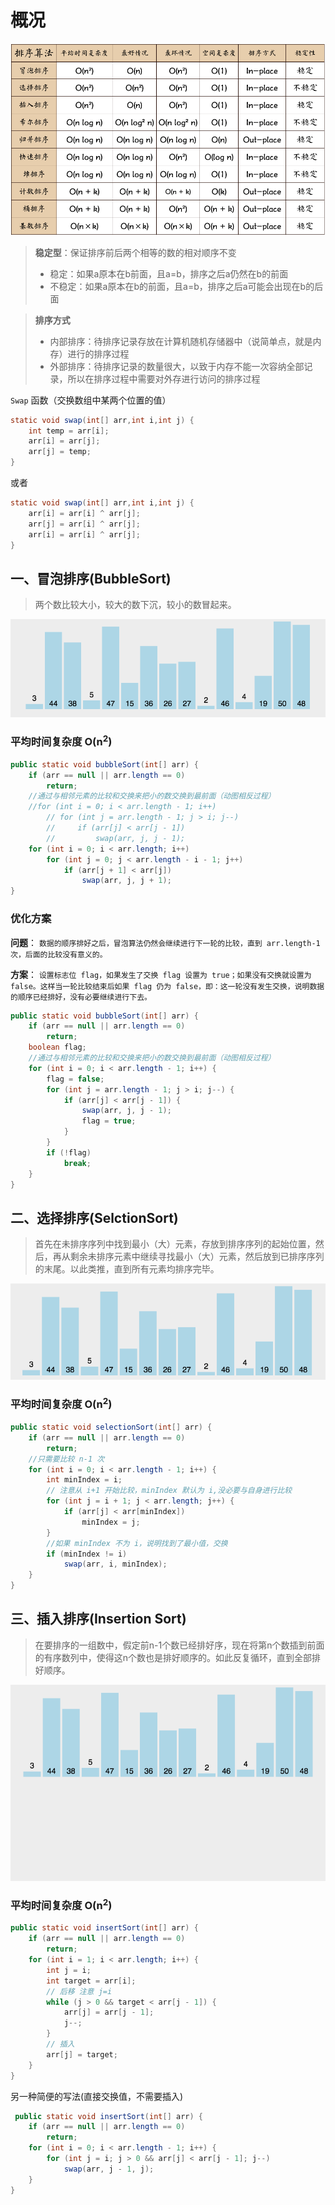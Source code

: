 # 概况

<img  src="./images/00_s1.jpg">

> **稳定型**：保证排序前后两个相等的数的相对顺序不变
>    - 稳定：如果a原本在b前面，且a=b，排序之后a仍然在b的前面
>    - 不稳定：如果a原本在b的前面，且a=b，排序之后a可能会出现在b的后面

> **排序方式**
>    - 内部排序：待排序记录存放在计算机随机存储器中（说简单点，就是内存）进行的排序过程
 >   - 外部排序：待排序记录的数量很大，以致于内存不能一次容纳全部记录，所以在排序过程中需要对外存进行访问的排序过程
    
`Swap` 函数（交换数组中某两个位置的值）
```java
static void swap(int[] arr,int i,int j) { 
    int temp = arr[i];
    arr[i] = arr[j]; 
    arr[j] = temp;
}
```
或者
```java
static void swap(int[] arr,int i,int j) {
    arr[i] = arr[i] ^ arr[j];
    arr[j] = arr[i] ^ arr[j];
    arr[i] = arr[i] ^ arr[j];
}
```
## 一、冒泡排序(BubbleSort) 
> 两个数比较大小，较大的数下沉，较小的数冒起来。

<img src="./images/00_s2.gif">

### 平均时间复杂度 O(n<sup>2</sup>)

```java
public static void bubbleSort(int[] arr) {
    if (arr == null || arr.length == 0)
        return;
    //通过与相邻元素的比较和交换来把小的数交换到最前面（动图相反过程）
    //for (int i = 0; i < arr.length - 1; i++) 
        // for (int j = arr.length - 1; j > i; j--)
        //     if (arr[j] < arr[j - 1])
        //         swap(arr, j, j - 1);
    for (int i = 0; i < arr.length; i++) 
        for (int j = 0; j < arr.length - i - 1; j++)
            if (arr[j + 1] < arr[j])
                swap(arr, j, j + 1);
}

```
### 优化方案

**问题**：
```数据的顺序排好之后，冒泡算法仍然会继续进行下一轮的比较，直到 arr.length-1 次，后面的比较没有意义的。```

**方案**：
```设置标志位 flag，如果发生了交换 flag 设置为 true；如果没有交换就设置为 false。这样当一轮比较结束后如果 flag 仍为 false，即：这一轮没有发生交换，说明数据的顺序已经排好，没有必要继续进行下去。```
```java
public static void bubbleSort(int[] arr) {
    if (arr == null || arr.length == 0)
        return;
    boolean flag;
    //通过与相邻元素的比较和交换来把小的数交换到最前面（动图相反过程）
    for (int i = 0; i < arr.length - 1; i++) {
        flag = false;
        for (int j = arr.length - 1; j > i; j--) {
            if (arr[j] < arr[j - 1]) {
                swap(arr, j, j - 1);
                flag = true;
            }
        }
        if (!flag)
            break;
    }
}
```

## 二、选择排序(SelctionSort)
> 首先在未排序序列中找到最小（大）元素，存放到排序序列的起始位置，然后，再从剩余未排序元素中继续寻找最小（大）元素，然后放到已排序序列的末尾。以此类推，直到所有元素均排序完毕。

![SelectionSort](./images/00_s3.gif)

### 平均时间复杂度 O(n<sup>2</sup>)

```java
public static void selectionSort(int[] arr) {
    if (arr == null || arr.length == 0)
        return;
    //只需要比较 n-1 次
    for (int i = 0; i < arr.length - 1; i++) {
        int minIndex = i;
        // 注意从 i+1 开始比较，minIndex 默认为 i,没必要与自身进行比较
        for (int j = i + 1; j < arr.length; j++) {
            if (arr[j] < arr[minIndex])
                minIndex = j;
        }
        //如果 minIndex 不为 i，说明找到了最小值，交换
        if (minIndex != i)
            swap(arr, i, minIndex);
    }
}
```

## 三、插入排序(Insertion Sort)
> 在要排序的一组数中，假定前n-1个数已经排好序，现在将第n个数插到前面的有序数列中，使得这n个数也是排好顺序的。如此反复循环，直到全部排好顺序。

![InsertionSort](./images/00_s4.gif)

### 平均时间复杂度 O(n<sup>2</sup>)

```java
public static void insertSort(int[] arr) {
    if (arr == null || arr.length == 0)
        return;
    for (int i = 1; i < arr.length; i++) {
        int j = i;
        int target = arr[i];
        // 后移 注意 j=i
        while (j > 0 && target < arr[j - 1]) {
            arr[j] = arr[j - 1];
            j--;
        }
        // 插入
        arr[j] = target;
    }
}
```
另一种简便的写法(直接交换值，不需要插入)
```java
 public static void insertSort(int[] arr) {
    if (arr == null || arr.length == 0)
        return;
    for (int i = 0; i < arr.length - 1; i++) {
        for (int j = i; j > 0 && arr[j] < arr[j - 1]; j--)
            swap(arr, j - 1, j);
    }
}
```
